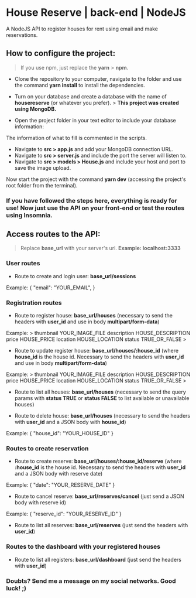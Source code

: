 # House Reserve | back-end | NodeJS

A NodeJS API to register houses for rent using email and make reservations.

## How to configure the project:

> If you use npm, just replace the **yarn** > **npm**.

* Clone the repository to your computer, navigate to the folder and use the command **yarn install** to install the dependencies.
* Turn on your database and create a database with the name of **housereserve** (or whatever you prefer). > **This project was created using MongoDB.**

* Open the project folder in your text editor to include your database information:

The information of what to fill is commented in the scripts.

* Navigate to **src > app.js** and add your MongoDB connection URL.
* Navigate to **src > server.js** and include the port the server will listen to.
* Navigate to **src > models > House.js** and include your host and port to save the image upload.

Now start the project with the command **yarn dev** (accessing the project's root folder from the terminal).

### If you have followed the steps here, everything is ready for use! Now just use the API on your front-end or test the routes using Insomnia.

## Access routes to the API:

> Replace **base_url** with your server's url. **Example: localhost:3333**

### User routes

* Route to create and login user: **base_url/sessions**

Example: {
	         "email": "YOUR_EMAIL",
         }

### Registration routes

* Route to register house: **base_url/houses** (necessary to send the headers with **user_id** and use in body **multipart/form-data**)

Example:
    >
    thumbnail YOUR_IMAGE_FILE
    description HOUSE_DESCRIPTION
    price HOUSE_PRICE
    location HOUSE_LOCATION
    status TRUE_OR_FALSE
    >
    
* Route to update register house: **base_url/houses/:house_id** (where **house_id** is the house id. Necessary to send the headers with **user_id** and use in body **multipart/form-data**)

Example:
    >
    thumbnail YOUR_IMAGE_FILE
    description HOUSE_DESCRIPTION
    price HOUSE_PRICE
    location HOUSE_LOCATION
    status TRUE_OR_FALSE
    >
    
* Route to list all houses: **base_url/houses** (necessary to send the query params with **status TRUE** or **status FALSE** to list available or unavailable houses)

* Route to delete house: **base_url/houses** (necessary to send the headers with **user_id** and a JSON body with **house_id**)

Example:
    {
      "house_id": "YOUR_HOUSE_ID"
    }
    
### Routes to create reservation

* Route to create reserve: **base_url/houses/:house_id/reserve** (where **:house_id** is the house id. Necessary to send the headers with **user_id** and a JSON body with reserve date)

Example:
    {
      "date": "YOUR_RESERVE_DATE"
    }

* Route to cancel reserve: **base_url/reserves/cancel** (just send a JSON body with reserve id)

Example:
    {
      "reserve_id": "YOUR_RESERVE_ID"
    }

* Route to list all reserves: **base_url/reserves** (just send the headers with **user_id**)

### Routes to the dashboard with your registered houses

* Route to list all registers: **base_url/dashboard** (just send the headers with **user_id**)

### Doubts? Send me a message on my social networks. Good luck! ;)
